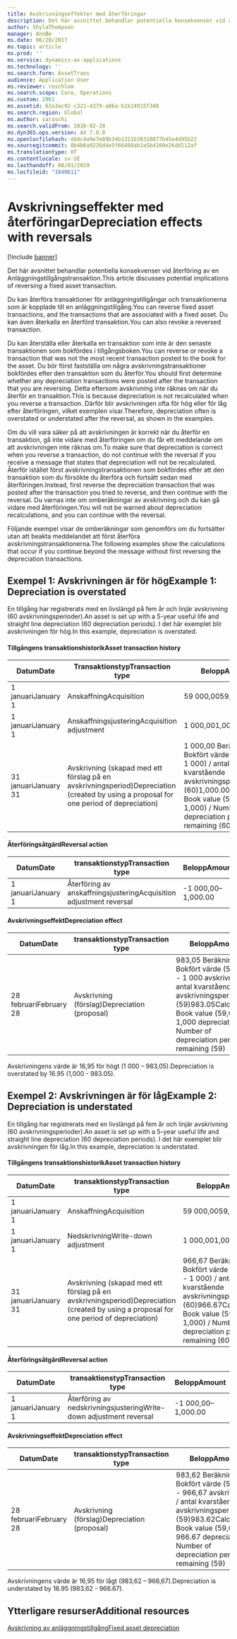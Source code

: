 ```yaml
---
title: Avskrivningseffekter med återföringar
description: Det här avsnittet behandlar potentiella konsekvenser vid återföring av en Anläggningstillgångstransaktion.
author: ShylaThompson
manager: AnnBe
ms.date: 06/20/2017
ms.topic: article
ms.prod: ''
ms.service: dynamics-ax-applications
ms.technology: ''
ms.search.form: AssetTrans
audience: Application User
ms.reviewer: roschlom
ms.search.scope: Core, Operations
ms.custom: 2961
ms.assetid: 63a3ac92-c321-4379-a86a-b1b14915f340
ms.search.region: Global
ms.author: saraschi
ms.search.validFrom: 2016-02-28
ms.dyn365.ops.version: AX 7.0.0
ms.openlocfilehash: dd4c4a9e7e89b34b1311b38310877b45e4d95b22
ms.sourcegitcommit: 8b4b6a9226d4e5f66498ab2a5b4160e26dd112af
ms.translationtype: HT
ms.contentlocale: sv-SE
ms.lasthandoff: 08/01/2019
ms.locfileid: "1840611"
---
```

# <a name="depreciation-effects-with-reversals"></a><span data-ttu-id="209a4-103">Avskrivningseffekter med återföringar</span><span class="sxs-lookup"><span data-stu-id="209a4-103">Depreciation effects with reversals</span></span>

[!include [banner](../includes/banner.md)]

<span data-ttu-id="209a4-104">Det här avsnittet behandlar potentiella konsekvenser vid återföring av en Anläggningstillgångstransaktion.</span><span class="sxs-lookup"><span data-stu-id="209a4-104">This article discusses potential implications of reversing a fixed asset transaction.</span></span> 

<span data-ttu-id="209a4-105">Du kan återföra transaktioner för anläggningstillgångar och transaktionerna som är kopplade till en anläggningstillgång.</span><span class="sxs-lookup"><span data-stu-id="209a4-105">You can reverse fixed asset transactions, and the transactions that are associated with a fixed asset.</span></span> <span data-ttu-id="209a4-106">Du kan även återkalla en återförd transaktion.</span><span class="sxs-lookup"><span data-stu-id="209a4-106">You can also revoke a reversed transaction.</span></span> 

<span data-ttu-id="209a4-107">Du kan återställa eller återkalla en transaktion som inte är den senaste transaktionen som bokfördes i tillgångsboken.</span><span class="sxs-lookup"><span data-stu-id="209a4-107">You can reverse or revoke a transaction that was not the most recent transaction posted to the book for the asset.</span></span> <span data-ttu-id="209a4-108">Du bör först fastställa om några avskrivningstransaktioner bokfördes efter den transaktion som du återför.</span><span class="sxs-lookup"><span data-stu-id="209a4-108">You should first determine whether any depreciation transactions were posted after the transaction that you are reversing.</span></span> <span data-ttu-id="209a4-109">Detta eftersom avskrivning inte räknas om när du återför en transaktion.</span><span class="sxs-lookup"><span data-stu-id="209a4-109">This is because depreciation is not recalculated when you reverse a transaction.</span></span> <span data-ttu-id="209a4-110">Därför blir avskrivningen ofta för hög eller för låg efter återföringen, vilket exemplen visar.</span><span class="sxs-lookup"><span data-stu-id="209a4-110">Therefore, depreciation often is overstated or understated after the reversal, as shown in the examples.</span></span> 

<span data-ttu-id="209a4-111">Om du vill vara säker på att avskrivningen är korrekt när du återför en transaktion, gå inte vidare med återföringen om du får ett meddelande om att avskrivningen inte räknas om.</span><span class="sxs-lookup"><span data-stu-id="209a4-111">To make sure that depreciation is correct when you reverse a transaction, do not continue with the reversal if you receive a message that states that depreciation will not be recalculated.</span></span> <span data-ttu-id="209a4-112">Återför istället först avskrivningstransaktionen som bokfördes efter att den transaktion som du försökte du återföra och fortsätt sedan med återföringen.</span><span class="sxs-lookup"><span data-stu-id="209a4-112">Instead, first reverse the depreciation transaction that was posted after the transaction you tried to reverse, and then continue with the reversal.</span></span> <span data-ttu-id="209a4-113">Du varnas inte om omberäkningar av avskrivning och du kan gå vidare med återföringen.</span><span class="sxs-lookup"><span data-stu-id="209a4-113">You will not be warned about depreciation recalculations, and you can continue with the reversal.</span></span> 

<span data-ttu-id="209a4-114">Följande exempel visar de omberäkningar som genomförs om du fortsätter utan att beakta meddelandet att först återföra avskrivningstransaktionerna.</span><span class="sxs-lookup"><span data-stu-id="209a4-114">The following examples show the calculations that occur if you continue beyond the message without first reversing the depreciation transactions.</span></span>

## <a name="example-1-depreciation-is-overstated"></a><span data-ttu-id="209a4-115"> Exempel 1: Avskrivningen är för hög</span><span class="sxs-lookup"><span data-stu-id="209a4-115">Example 1: Depreciation is overstated</span></span>
<span data-ttu-id="209a4-116">En tillgång har registrerats med en livslängd på fem år och linjär avskrivning (60 avskrivningsperioder).</span><span class="sxs-lookup"><span data-stu-id="209a4-116">An asset is set up with a 5-year useful life and straight line depreciation (60 depreciation periods).</span></span> <span data-ttu-id="209a4-117">I det här exemplet blir avskrivningen för hög.</span><span class="sxs-lookup"><span data-stu-id="209a4-117">In this example, depreciation is overstated.</span></span>
#### <a name="asset-transaction-history"></a><span data-ttu-id="209a4-118">Tillgångens transaktionshistorik</span><span class="sxs-lookup"><span data-stu-id="209a4-118">Asset transaction history</span></span>

| <span data-ttu-id="209a4-119">Datum</span><span class="sxs-lookup"><span data-stu-id="209a4-119">Date</span></span>       | <span data-ttu-id="209a4-120">Transaktionstyp</span><span class="sxs-lookup"><span data-stu-id="209a4-120">Transaction type</span></span>                                                          | <span data-ttu-id="209a4-121">Belopp</span><span class="sxs-lookup"><span data-stu-id="209a4-121">Amount</span></span>                                    |
|------------|---------------------------------------------------------------------------|-------------------------------------------|
| <span data-ttu-id="209a4-122">1 januari</span><span class="sxs-lookup"><span data-stu-id="209a4-122">January 1</span></span>  | <span data-ttu-id="209a4-123">Anskaffning</span><span class="sxs-lookup"><span data-stu-id="209a4-123">Acquisition</span></span>                                                               | <span data-ttu-id="209a4-124">59 000,00</span><span class="sxs-lookup"><span data-stu-id="209a4-124">59,000.00</span></span>                                 |
| <span data-ttu-id="209a4-125">1 januari</span><span class="sxs-lookup"><span data-stu-id="209a4-125">January 1</span></span>  | <span data-ttu-id="209a4-126">Anskaffningsjustering</span><span class="sxs-lookup"><span data-stu-id="209a4-126">Acquisition adjustment</span></span>                                                    | <span data-ttu-id="209a4-127">1 000,00</span><span class="sxs-lookup"><span data-stu-id="209a4-127">1,000.00</span></span>                                  |
| <span data-ttu-id="209a4-128">31 januari</span><span class="sxs-lookup"><span data-stu-id="209a4-128">January 31</span></span> | <span data-ttu-id="209a4-129">Avskrivning (skapad med ett förslag på en avskrivningsperiod)</span><span class="sxs-lookup"><span data-stu-id="209a4-129">Depreciation (created by using a proposal for one period of depreciation)</span></span> | <span data-ttu-id="209a4-130">1 000,00 Beräkning: Bokfört värde (59 000 + 1 000) / antal kvarstående avskrivningsperioder (60)</span><span class="sxs-lookup"><span data-stu-id="209a4-130">1,000.00Calculation: Book value (59,000 + 1,000) / Number of depreciation periods remaining (60)</span></span> |

#### <a name="reversal-action"></a><span data-ttu-id="209a4-131">Återföringsåtgärd</span><span class="sxs-lookup"><span data-stu-id="209a4-131">Reversal action</span></span>

| <span data-ttu-id="209a4-132">Datum</span><span class="sxs-lookup"><span data-stu-id="209a4-132">Date</span></span>      | <span data-ttu-id="209a4-133">transaktionstyp</span><span class="sxs-lookup"><span data-stu-id="209a4-133">Transaction type</span></span>                | <span data-ttu-id="209a4-134">Belopp</span><span class="sxs-lookup"><span data-stu-id="209a4-134">Amount</span></span>    |
|-----------|---------------------------------|-----------|
| <span data-ttu-id="209a4-135">1 januari</span><span class="sxs-lookup"><span data-stu-id="209a4-135">January 1</span></span> | <span data-ttu-id="209a4-136">Återföring av anskaffningsjustering</span><span class="sxs-lookup"><span data-stu-id="209a4-136">Acquisition adjustment reversal</span></span> | <span data-ttu-id="209a4-137">-1 000,00</span><span class="sxs-lookup"><span data-stu-id="209a4-137">–1,000.00</span></span> |

#### <a name="depreciation-effect"></a><span data-ttu-id="209a4-138">Avskrivningseffekt</span><span class="sxs-lookup"><span data-stu-id="209a4-138">Depreciation effect</span></span>

| <span data-ttu-id="209a4-139">Datum</span><span class="sxs-lookup"><span data-stu-id="209a4-139">Date</span></span>        | <span data-ttu-id="209a4-140">transaktionstyp</span><span class="sxs-lookup"><span data-stu-id="209a4-140">Transaction type</span></span>        | <span data-ttu-id="209a4-141">Belopp</span><span class="sxs-lookup"><span data-stu-id="209a4-141">Amount</span></span>                                                                                |
|-------------|-------------------------|---------------------------------------------------------------------------------------|
| <span data-ttu-id="209a4-142">28 februari</span><span class="sxs-lookup"><span data-stu-id="209a4-142">February 28</span></span> | <span data-ttu-id="209a4-143">Avskrivning (förslag)</span><span class="sxs-lookup"><span data-stu-id="209a4-143">Depreciation (proposal)</span></span> | <span data-ttu-id="209a4-144">983,05 Beräkning: Bokfört värde (59 000 - 1 000 avskrivning) / antal kvarstående avskrivningsperioder (59)</span><span class="sxs-lookup"><span data-stu-id="209a4-144">983.05Calculation: Book value (59,000 - 1,000 depreciation) / Number of depreciation periods remaining (59)</span></span> |

<span data-ttu-id="209a4-145">Avskrivningens värde är 16,95 för högt (1 000 – 983,05).</span><span class="sxs-lookup"><span data-stu-id="209a4-145">Depreciation is overstated by 16.95 (1,000 - 983.05).</span></span>

## <a name="example-2-depreciation-is-understated"></a><span data-ttu-id="209a4-146"> Exempel 2: Avskrivningen är för låg</span><span class="sxs-lookup"><span data-stu-id="209a4-146">Example 2: Depreciation is understated</span></span>
<span data-ttu-id="209a4-147">En tillgång har registrerats med en livslängd på fem år och linjär avskrivning (60 avskrivningsperioder).</span><span class="sxs-lookup"><span data-stu-id="209a4-147">An asset is set up with a 5-year useful life and straight line depreciation (60 depreciation periods).</span></span> <span data-ttu-id="209a4-148">I det här exemplet blir avskrivningen för låg.</span><span class="sxs-lookup"><span data-stu-id="209a4-148">In this example, depreciation is understated.</span></span>
#### <a name="asset-transaction-history"></a><span data-ttu-id="209a4-149">Tillgångens transaktionshistorik</span><span class="sxs-lookup"><span data-stu-id="209a4-149">Asset transaction history</span></span>

| <span data-ttu-id="209a4-150">Datum</span><span class="sxs-lookup"><span data-stu-id="209a4-150">Date</span></span>       | <span data-ttu-id="209a4-151">transaktionstyp</span><span class="sxs-lookup"><span data-stu-id="209a4-151">Transaction type</span></span>                                                          | <span data-ttu-id="209a4-152">Belopp</span><span class="sxs-lookup"><span data-stu-id="209a4-152">Amount</span></span>                                      |
|------------|---------------------------------------------------------------------------|---------------------------------------------|
| <span data-ttu-id="209a4-153">1 januari</span><span class="sxs-lookup"><span data-stu-id="209a4-153">January 1</span></span>  | <span data-ttu-id="209a4-154">Anskaffning</span><span class="sxs-lookup"><span data-stu-id="209a4-154">Acquisition</span></span>                                                               | <span data-ttu-id="209a4-155">59 000,00</span><span class="sxs-lookup"><span data-stu-id="209a4-155">59,000.00</span></span>                                   |
| <span data-ttu-id="209a4-156">1 januari</span><span class="sxs-lookup"><span data-stu-id="209a4-156">January 1</span></span>  | <span data-ttu-id="209a4-157">Nedskrivning</span><span class="sxs-lookup"><span data-stu-id="209a4-157">Write-down adjustment</span></span>                                                     | <span data-ttu-id="209a4-158">1 000,00</span><span class="sxs-lookup"><span data-stu-id="209a4-158">1,000.00</span></span>                                    |
| <span data-ttu-id="209a4-159">31 januari</span><span class="sxs-lookup"><span data-stu-id="209a4-159">January 31</span></span> | <span data-ttu-id="209a4-160">Avskrivning (skapad med ett förslag på en avskrivningsperiod)</span><span class="sxs-lookup"><span data-stu-id="209a4-160">Depreciation (created by using a proposal for one period of depreciation)</span></span> | <span data-ttu-id="209a4-161">966,67 Beräkning: Bokfört värde (59 000 - 1 000) / antal kvarstående avskrivningsperioder (60)</span><span class="sxs-lookup"><span data-stu-id="209a4-161">966.67Calculation: Book value (59,000 - 1,000) / Number of depreciation periods remaining (60)</span></span> |

#### <a name="reversal-action"></a><span data-ttu-id="209a4-162">Återföringsåtgärd</span><span class="sxs-lookup"><span data-stu-id="209a4-162">Reversal action</span></span>

| <span data-ttu-id="209a4-163">Datum</span><span class="sxs-lookup"><span data-stu-id="209a4-163">Date</span></span>      | <span data-ttu-id="209a4-164">transaktionstyp</span><span class="sxs-lookup"><span data-stu-id="209a4-164">Transaction type</span></span>               | <span data-ttu-id="209a4-165">Belopp</span><span class="sxs-lookup"><span data-stu-id="209a4-165">Amount</span></span>    |
|-----------|--------------------------------|-----------|
| <span data-ttu-id="209a4-166">1 januari</span><span class="sxs-lookup"><span data-stu-id="209a4-166">January 1</span></span> | <span data-ttu-id="209a4-167">Återföring av nedskrivningsjustering</span><span class="sxs-lookup"><span data-stu-id="209a4-167">Write-down adjustment reversal</span></span> | <span data-ttu-id="209a4-168">-1 000,00</span><span class="sxs-lookup"><span data-stu-id="209a4-168">–1,000.00</span></span> |

#### <a name="depreciation-effect"></a><span data-ttu-id="209a4-169">Avskrivningseffekt</span><span class="sxs-lookup"><span data-stu-id="209a4-169">Depreciation effect</span></span>

| <span data-ttu-id="209a4-170">Datum</span><span class="sxs-lookup"><span data-stu-id="209a4-170">Date</span></span>        | <span data-ttu-id="209a4-171">transaktionstyp</span><span class="sxs-lookup"><span data-stu-id="209a4-171">Transaction type</span></span>        | <span data-ttu-id="209a4-172">Belopp</span><span class="sxs-lookup"><span data-stu-id="209a4-172">Amount</span></span>                                                                                       |
|-------------|-------------------------|----------------------------------------------------------------------------------------------|
| <span data-ttu-id="209a4-173">28 februari</span><span class="sxs-lookup"><span data-stu-id="209a4-173">February 28</span></span> | <span data-ttu-id="209a4-174">Avskrivning (förslag)</span><span class="sxs-lookup"><span data-stu-id="209a4-174">Depreciation (proposal)</span></span> | <span data-ttu-id="209a4-175">983,62 Beräkning: Bokfört värde (59 000 - 966,67 avskrivning) / antal kvarstående avskrivningsperioder (59)</span><span class="sxs-lookup"><span data-stu-id="209a4-175">983.62Calculation: Book value (59,000 - 966.67 depreciation) / Number of depreciation periods remaining (59)</span></span> |

<span data-ttu-id="209a4-176">Avskrivningens värde är 16,95 för lågt (983,62 – 966,67).</span><span class="sxs-lookup"><span data-stu-id="209a4-176">Depreciation is understated by 16.95 (983.62 - 966.67).</span></span>



<a name="additional-resources"></a><span data-ttu-id="209a4-177">Ytterligare resurser</span><span class="sxs-lookup"><span data-stu-id="209a4-177">Additional resources</span></span>
--------

[<span data-ttu-id="209a4-178">Avskrivning av anläggningstillgång</span><span class="sxs-lookup"><span data-stu-id="209a4-178">Fixed asset depreciation</span></span>](fixed-asset-depreciation.md)



